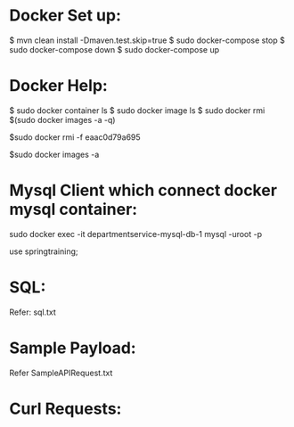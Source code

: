 Docker Set up:
========================
$ mvn clean install -Dmaven.test.skip=true
$ sudo docker-compose stop
$ sudo docker-compose down
$ sudo docker-compose up


Docker Help:
========================

$ sudo docker container ls
$ sudo docker image ls
$ sudo docker rmi $(sudo docker images -a -q)

$sudo docker rmi -f eaac0d79a695

$sudo docker images -a



Mysql Client which connect docker mysql container:
==================================================
sudo docker exec -it departmentservice-mysql-db-1 mysql -uroot -p

use springtraining;


SQL:
=======================

Refer: sql.txt

Sample Payload:
===============

Refer SampleAPIRequest.txt


Curl Requests:
==============




